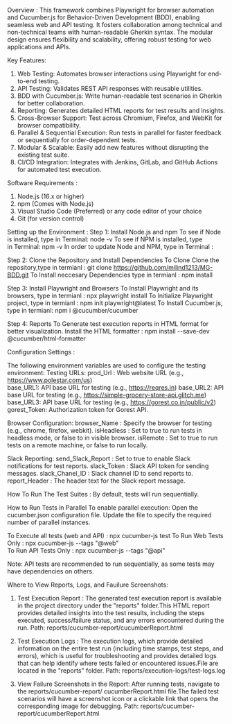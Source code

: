 Overview :
This framework combines Playwright for browser automation and Cucumber.js for Behavior-Driven Development (BDD), enabling seamless web and API testing. It fosters collaboration among technical and non-technical teams with human-readable Gherkin syntax. The modular design ensures flexibility and scalability, offering robust testing for web applications and APIs.

Key Features:

1. Web Testing: Automates browser interactions using Playwright for end-to-end testing.
2. API Testing: Validates REST API responses with reusable utilities.
3. BDD with Cucumber.js: Write human-readable test scenarios in Gherkin for better collaboration.
4. Reporting: Generates detailed HTML reports for test results and insights.
5. Cross-Browser Support: Test across Chromium, Firefox, and WebKit for browser compatibility.
6. Parallel & Sequential Execution: Run tests in parallel for faster feedback or sequentially
   for order-dependent tests.
7. Modular & Scalable: Easily add new features without disrupting the existing test suite.
8. CI/CD Integration: Integrates with Jenkins, GitLab, and GitHub Actions for automated test execution.

Software Requirements :

1. Node.js (16.x or higher)
2. npm (Comes with Node.js)
3. Visual Studio Code (Preferred) or any code editor of your choice
4. Git (for version control)

Setting up the Environment :
Step 1: Install Node.js and npm
To see if Node is installed, type in Terminal: node -v
To see if NPM is installed, type in Terminal: npm -v
In order to update Node and NPM, type in Terminal :   

Step 2: Clone the Repository and Install Dependencies
To Clone Clone the repository,type in termianl : git clone https://github.com/milind1213/MG-BDD.git
To Install neccesary Dependencies type in termianl : npm install

Step 3: Install Playwright and Browsers
To Install Playwright and its browsers, type in termianl : npx playwright install
To Initialize Playwright project, type in termianl : npm init playwright@latest
To Install Cucumber.js, type in termianl: npm i @cucumber/cucumber

Step 4: Reports
To Generate test execution reports in HTML format for better visualization.
Install the HTML formatter : npm install --save-dev @cucumber/html-formatter

Configuration Settings :

The following environment variables are used to configure the testing environment:
Testing URLs:
prod_Url : Web website URL (e.g., https://www.polestar.com/us)  
 base_URL1: API base URL for testing (e.g., https://reqres.in)
base_URL2: API base URL for testing (e.g., https://simple-grocery-store-api.glitch.me)
base_URL3: API base URL for testing (e.g., https://gorest.co.in/public/v2)
gorest_Token: Authorization token for Gorest API.

Browser Configuration:
browser_Name : Specify the browser for testing (e.g., chrome, firefox, webkit).
isHeadless : Set to true to run tests in headless mode, or false to in visible browser.
isRemote : Set to true to run tests on a remote machine, or false to run locally.

Slack Reporting: send_Slack_Report : Set to true to enable Slack notifications for test
reports.
slack_Token : Slack API token for sending messages.
slack_Chanel_ID : Slack channel ID to send reports to.
report_Header : The header text for the Slack report message.

How To Run The Test Suites :
By default, tests will run sequentially.

How to Run Tests in Parallel
To enable parallel execution:
Open the cucumber.json configuration file.
Update the file to specify the required number of parallel instances.

To Execute all tests (web and API) : npx cucumber-js test
To Run Web Tests Only : npx cucumber-js --tags "@web"  
To Run API Tests Only : npx cucumber-js --tags "@api"

Note: API tests are recommended to run sequentially, as some tests may have dependencies on others.

Where to View Reports, Logs, and Fauilure Screenshots:

1. Test Execution Report : The generated test execution report is available in the project directory under
   the "reports" folder.This HTML report provides detailed insights into the test results, including the steps executed, success/failure status, and any errors encountered during the run.
   Path: reports/cucumber-report/cucumberReport.html

2. Test Execution Logs : The execution logs, which provide detailed information on the entire test run
   (including time stamps, test steps, and errors), which is useful for troubleshooting and provides detailed logs that can help identify where tests failed or encountered issues.File are located in the "reports" folder.
   Path: reports/execution-logs/test-logs.log

3. View Failure Screenshots in the Report: After running tests, navigate to the reports/cucumber-report/
   cucumberReport.html file.The failed test scenarios will have a screenshot icon or a clickable link that opens the corresponding image for debugging.
   Path: reports/cucumber-report/cucumberReport.html
